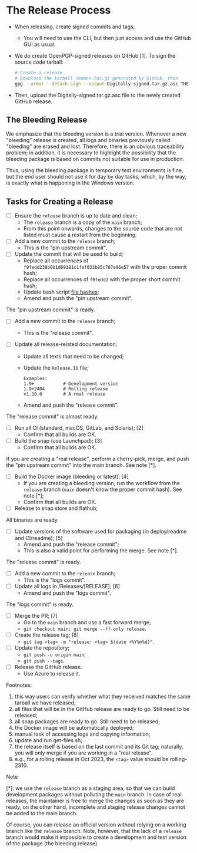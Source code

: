 # The Release Process

- When releasing, create signed commits and tags;
  - You will need to use the CLI, but then just access and use the GitHub GUI as usual.
- We do create OpenPGP-signed releases on GitHub [1]. To sign the source code tarball:

  ```bash
  # Create a release
  # Download the tarball <name>.tar.gz generated by GitHub, then
  gpg --armor --detach-sign --output Digitally-signed.tar.gz.asc THE-DOWNLOADED-TARBALL-RELEASE-FILE.tar.gz
  ```

- Then, upload the Digitally-signed.tar.gz.asc file to the newly created GitHub release.

## The Bleeding Release

We emphasize that the bleeding version is a trial version. Whenever a new "bleeding" release is created, all logs and
binaries previously called "bleeding" are erased and lost. Therefore, there is an obvious traceability problem; in
addition, it is necessary to highlight the possibility that the bleeding package is based on commits not suitable for
use in production.

Thus, using the bleeding package in temporary test environments is fine, but the end user should not use it for day by
day tasks, which, by the way, is exactly what is happening in the Windows version.

## Tasks for Creating a Release

- [ ] Ensure the `release` branch is up to date and clean;
  - The `release` branch is a copy of the `main` branch;
  - From this point onwards, changes to the source code that are not listed must cause a restart from the beginning.
- [ ] Add a new commit to the `release` branch;
  - This is the "pin upstream commit".
- [ ] Update the commit that will be used to build;
  - Replace all occurrences of `f9fedd238b0b1d69181c1fef033b85c787e96e57` with the proper commit hash;
  - Replace all occurrences of `f9fedd2` with the proper short commit hash;
  - Update bash script [file hashes](../CONTRIBUTING.md#create-a-suitable-pr);
  - Amend and push the "pin upstream commit".

The "pin upstream commit" is ready.

- [ ] Add a new commit to the `release` branch;
  - This is the "release commit".
- [ ] Update all release-related documentation;

  - Update all texts that need to be changed;
  - Update the `Release.ID` file;

    ```text
    Examples:
    1.9+           # Development version
    1.9+2404       # Rolling release
    v1.10.0        # A real release
    ```

  - Amend and push the "release commit".

The "release commit" is almost ready.

- [ ] Run all CI (standard, macOS, GitLab, and Solaris); [2]
  - Confirm that all builds are OK.
- [ ] Build the snap (use Launchpad); [3]
  - Confirm that all builds are OK.

If you are creating a "real release", perform a cherry-pick, merge, and push the "pin upstream commit" into the main
branch. See note [*].

- [ ] Build the Docker image (bleeding or latest); [4]
  - If you are creating a bleeding version, run the workflow from the `release` branch (`main` doesn't know the proper
    commit hash). See note [*];
  - Confirm that all builds are OK.
- [ ] Release to snap store and flathub;

All binaries are ready.

- [ ] Update versions of the software used for packaging (in deploy/readme and CI/readme); [5]
  - Amend and push the "release commit";
  - This is also a valid point for performing the merge. See note [*].

The "release commit" is ready.

- [ ] Add a new commit to the `release` branch;
  - This is the "logs commit".
- [ ] Update all logs in /Releases/[RELEASE]; [6]
  - Amend and push the "logs commit".

The "logs commit" is ready.

- [ ] Merge the PR; [7]
  - Go to the `main` branch and use a fast forward merge;
  - `git checkout main; git merge --ff-only release`.
- [ ] Create the release tag; [8]
  - `git tag <tag> -m "release: <tag> $(date +%Y%m%d)"`.
- [ ] Update the repository;
  - `git push -u origin main`;
  - `git push --tags`.
- [ ] Release the GitHub release.
  - Use Azure to release it.

Footnotes:

1. this way users can verify whether what they received matches the same tarball we have released;
2. all files that will be in the GitHub release are ready to go. Still need to be released;
3. all snap packages are ready to go. Still need to be released;
4. the Docker image will be automatically deployed;
5. manual task of accessing logs and copying information;
6. update and run get-files.sh;
7. the release itself is based on the last commit and its Git tag; naturally, you will only merge if you are working in
   a "real release".
8. e.g., for a rolling release in Oct 2023, the `<tag>` value should be rolling-2310.

> [!NOTE]
>
> [*]: we use the `release` branch as a staging area, so that we can build development packages without polluting the
> `main` branch. In case of real releases, the maintainer is free to merge the changes as soon as they are ready, on the
> other hand, incomplete and staging release changes cannot be added to the main branch.
>
> Of course, you can release an official version without relying on a working branch like the `release` branch. Note,
> however, that the lack of a `release` branch would make it impossible to create a development and test version of the
> package (the bleeding release).
